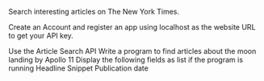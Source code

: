 <!-- New York Times API -->
Search interesting articles on The New York Times.

Create an Account and register an app using localhost as the website URL to get your API key.

Use the Article Search API
Write a program to find articles about the moon landing by Apollo 11
Display the following fields as list if the program is running
Headline
Snippet
Publication date
